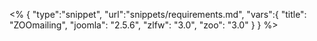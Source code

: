 <% {
	"type":"snippet", "url":"snippets/requirements.md", "vars":{
		"title": "ZOOmailing",
		"joomla": "2.5.6",
		"zlfw": "3.0",
		"zoo": "3.0"
	}
} %>